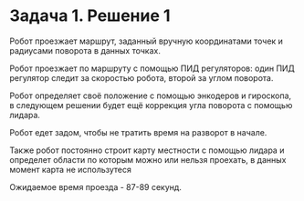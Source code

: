 # Задача 1. Решение 1

Робот проезжает маршрут, заданный вручную координатами точек и радиусами поворота в данных точках. 

Робот проезжает по маршруту с помощью ПИД регуляторов: один ПИД регулятор следит за скоростью робота, второй за углом поворота.

Робот определяет своё положение с помощью энкодеров и гироскопа, в следующем решении будет ещё коррекция угла поворота с помощью лидара.

Робот едет задом, чтобы не тратить время на разворот в начале.

Также робот постоянно строит карту местности с помощью лидара и определет области по которым можно или нельзя проехать, в данных момент карта не использутеся

Ожидаемое время проезда - 87-89 секунд.